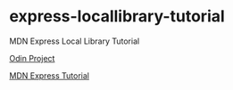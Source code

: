 # express-locallibrary-tutorial
MDN Express Local Library Tutorial

[Odin Project](https://theodinproject.com/courses/nodejs/lessons/express-105-forms-and-deployment)

[MDN Express Tutorial](https://developer.mozilla.org/en-US/docs/Learn/Server-side/Express_Nodejs/Tutorial_local_library_website)
